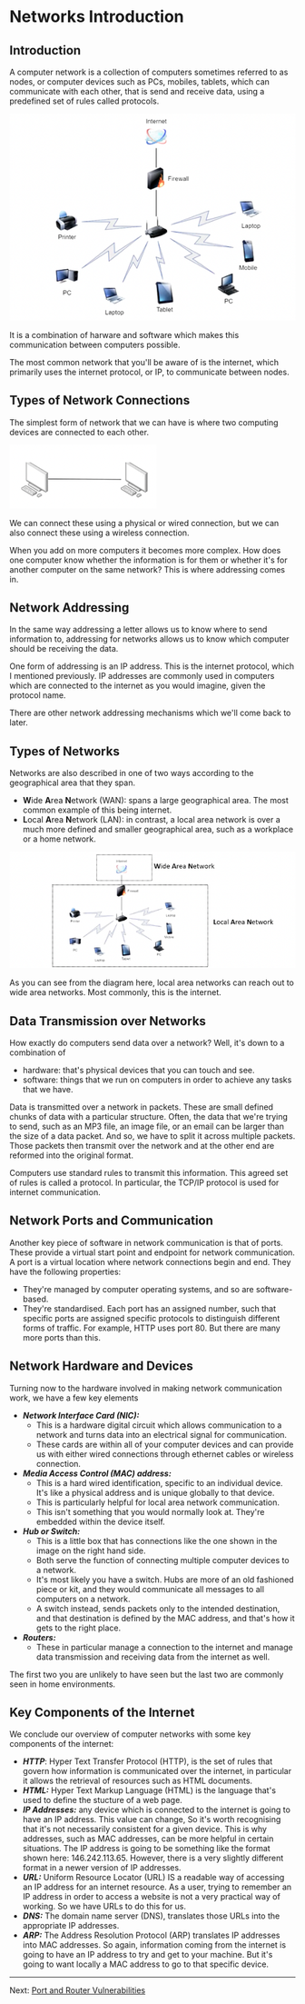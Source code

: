 # Networks Introduction

## Introduction

A computer network is a collection of computers sometimes referred to as nodes, or computer devices such as PCs, mobiles, tablets, which can communicate with each other, that is send and receive data, using a predefined set of rules called protocols. 

![Network diagram](./images/Network_diagram.png)

It is a combination of harware and software which makes this communication between computers possible.

The most common network that you'll be aware of is the internet, which primarily uses the
internet protocol, or IP, to communicate between nodes.

## Types of Network Connections

The simplest form of network that we can have is where two computing devices are connected to each other.

![Simplest network](./images/Simplest_network.png)

We can connect these using a physical or wired connection, but we can also connect these using a wireless connection.

When you add on more computers it becomes more complex. How does one computer know whether the information is for them or whether it's for another computer on the same network? This is where addressing comes in.

## Network Addressing

In the same way addressing a letter allows us to know where to send information to, addressing for networks allows us to know which computer should be receiving the data. 

One form of addressing is an IP address. This is the internet protocol, which I mentioned previously. IP addresses are commonly used in computers which are connected to the internet as you would imagine, given the protocol name. 

There are other network addressing mechanisms which we'll come back to later.

## Types of Networks

Networks are also described in one of two ways according to the geographical area that they
span. 
* **W**ide **A**rea **N**etwork (WAN): spans a large geographical area. The most common example of this being internet.
* **L**ocal **A**rea **N**etwork (LAN): in contrast, a local area network is over a much more defined and smaller geographical area, such as a workplace or a home network. 

![LAN connected to WAN](./images/WAN_LAN.png)

As you can see from the diagram here, local area networks can reach out to wide area networks. Most commonly, this is the internet.

## Data Transmission over Networks

How exactly do computers send data over a network? Well, it's down to a combination of 
* hardware: that's physical devices that you can touch and see.
* software: things that we run on computers in order to achieve any tasks that we have.

Data is transmitted over a network in packets. These are small defined chunks of data with a particular structure. Often, the data that we're trying to send, such as an MP3 file, an image file, or an email can be larger than the size of a data packet. And so, we have to split it across multiple packets. Those packets then transmit over the network and at the other end are reformed into the original format. 

Computers use standard rules to transmit this information. This agreed set of rules is called a protocol. In particular, the TCP/IP protocol is used for internet communication.

## Network Ports and Communication

Another key piece of software in network communication is that of ports. These provide a virtual start point and endpoint for network communication. A port is a virtual location where network connections begin and end. They have the following properties:
* They're managed by computer operating systems, and so are software-based. 
* They're standardised. Each port has an assigned number, such that specific ports are assigned specific protocols to distinguish different forms of traffic. For example, HTTP uses port 80. But there are many more ports than this.

## Network Hardware and Devices

Turning now to the hardware involved in making network communication work, we have a few key elements
* ***Network Interface Card (NIC):***
    * This is a hardware digital circuit which allows communication to a network and turns data into an electrical signal for communication. 
    * These cards are within all of your computer devices and can provide us with either wired connections through ethernet cables or wireless connection.
* ***Media Access Control (MAC) address:*** 
    * This is a hard wired identification, specific to an individual device. It's like a physical address and is unique globally to that device. 
    * This is particularly helpful for local area network communication. 
    * This isn't something that you would normally look at. They're embedded within the device itself.
* ***Hub or Switch:***
    * This is a little box that has connections like the one shown in the image on the right hand side. 
    * Both serve the function of connecting multiple computer devices to a network. 
    * It's most likely you have a switch. Hubs are more of an old fashioned piece or kit, and they would communicate all messages to all computers on a network. 
    * A switch instead, sends packets only to the intended destination, and that destination is defined by the MAC address, and that's how it gets to the right place.
* ***Routers:***
    * These in particular manage a connection to the internet and manage data transmission and receiving data from the internet as well.

The first two you are unlikely to have seen but the last two are commonly seen in home environments.

## Key Components of the Internet

We conclude our overview of computer networks with some key components of the internet:

* ***HTTP***: Hyper Text Transfer Protocol (HTTP), is the set of rules that govern how information is communicated over the internet, in particular it allows the retrieval of resources such as HTML documents.
* ***HTML:*** Hyper Text Markup Language (HTML) is the language that's used to define the stucture of a web page.
* ***IP Addresses:*** any device which is connected to the internet is going to have an IP address. This value can change, So it's worth recognising that it's not necessarily consistent for a given device. This is why addresses, such as MAC addresses, can be more helpful in certain situations. The IP address is going to be something like the format shown here: 146.242.113.65. However, there is a very slightly different format in a newer version of IP addresses.
* ***URL:*** Uniform Resource Locator (URL) IS a readable way of accessing an IP address for an internet resource. As a user, trying to remember an IP address in order to access a website is not a very practical way of working. So we have URLs to do this for us.
* ***DNS:*** The domain name server (DNS), translates those URLs into the appropriate IP addresses.
* ***ARP:*** The Address Resolution Protocol (ARP) translates IP addresses into MAC addresses. So again, information coming from the internet is going to have an IP address to try and get to your machine. But it's going to want locally a MAC address to go to that specific device.

---

Next: [Port and Router Vulnerabilities](Week_5/My_notes/Port_and_Router_Vulnerabilities.md)